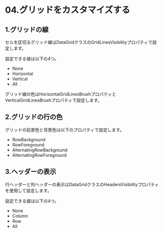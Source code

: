 # 04.グリッドをカスタマイズする

## 1.グリッドの線


セルを区切るグリッド線はDataGridクラスのGridLinesVisibilityプロパティで設定します。

設定できる値は以下の4つ。

* None
* Horizontal
* Vertical
* All

グリッド線の色はHorizontalGridLinesBrushプロパティとVerticalGridLinesBrushプロパティで設定します。

## 2.グリッドの行の色

グリッドの前景色と背景色は以下のプロパティで設定します。

* RowBackground
* RowForeground
* AlternatingRowBackground
* AlternatingRowForeground

## 3.ヘッダーの表示

行ヘッダーと列ヘッダーの表示はDataGridクラスのHeadersVisibilityプロパティを使用して設定します。

設定できる値は以下の4つ。

* None
* Column
* Row
* All
